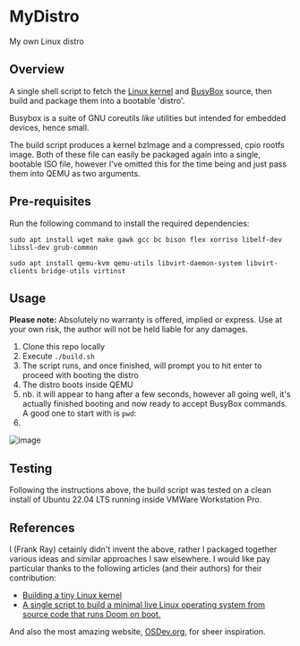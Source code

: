 # MyDistro
My own Linux distro

## Overview
A single shell script to fetch the [Linux kernel](http://kernel.org/) and [BusyBox](https://busybox.net/) source, then build and package them into a bootable 'distro'. 

Busybox is a suite of GNU coreutils *like* utilities but intended for embedded devices, hence small.

The build script produces a kernel bzImage and a compressed, cpio rootfs image. Both of these file can easily be packaged again into a single, bootable ISO file, however I've omitted this for the time being and just pass them into QEMU as two arguments. 

## Pre-requisites
Run the following command to install the required dependencies:

`sudo apt install wget make gawk gcc bc bison flex xorriso libelf-dev libssl-dev grub-common`

`sudo apt install qemu-kvm qemu-utils libvirt-daemon-system libvirt-clients bridge-utils virtinst`

## Usage
**Please note:** Absolutely no warranty is offered, implied or express. Use at your own risk, the author will not be held liable for any damages.

1. Clone this repo locally
2. Execute `./build.sh`
3. The script runs, and once finished, will prompt you to hit enter to proceed with booting the distro
4. The distro boots inside QEMU
5. nb. it will appear to hang after a few seconds, however all going well, it's actually finished booting and now ready to accept BusyBox commands. A good one to start with is `pwd`:
6. 

![image](https://user-images.githubusercontent.com/52075808/180305755-d6dfc5af-6af6-47df-a247-5f0273b9a0a4.png)

## Testing
Following the instructions above, the build script was tested on a clean install of Ubuntu 22.04 LTS running inside VMWare Workstation Pro.

## References
I (Frank Ray) cetainly didn't invent the above, rather I packaged together various ideas and similar approaches I saw elsewhere. I would like pay particular thanks to the following articles (and their authors) for their contribution:
* [Building a tiny Linux kernel](https://weeraman.com/building-a-tiny-linux-kernel-8c07579ae79d)
* [A single script to build a minimal live Linux operating system from source code that runs Doom on boot.](https://medium.com/@shadlyd15/a-single-script-to-build-a-minimal-live-linux-operating-system-from-source-code-that-runs-doom-on-fc4c981b1e5)

And also the most amazing website, [OSDev.org](https://wiki.osdev.org/Main_Page), for sheer inspiration.
